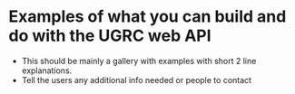 # Examples of what you can build and do with the UGRC web API

- This should be mainly a gallery with examples with short 2 line explanations.
- Tell the users any additional info needed or people to contact
